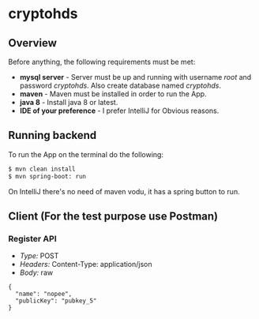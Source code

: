 # cryptohds

## Overview

Before anything, the following requirements must be met:
* **mysql server** - Server must be up and running with username *root* and password *cryptohds*. Also create database named *cryptohds*.
* **maven** - Maven must be installed in order to run the App.
* **java 8** - Install java 8 or latest.
* **IDE of your preference** - I prefer IntelliJ for Obvious reasons.

## Running backend

To run the App on the terminal do the following:
```sh
$ mvn clean install 
$ mvn spring-boot: run
```

On IntelliJ there's no need of maven vodu, it has a spring button to run.

## Client (For the test purpose use Postman)

### Register API
  * *Type:* POST
  * *Headers:* Content-Type: application/json
  * *Body:* raw
  ```
  {
    "name": "nopee",
    "publicKey": "pubkey_5"
  }
```
